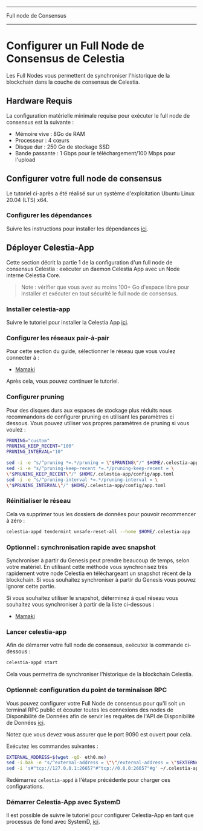- - -
Full node de Consensus
- - -

# Configurer un Full Node de Consensus de Celestia
<!-- markdownlint-disable MD013 -->

Les Full Nodes vous permettent de synchroniser l'historique de la blockchain dans la couche de consensus de Celestia.

## Hardware Requis

La configuration matérielle minimale requise pour exécuter le full node de consensus est la suivante :

* Mémoire vive : 8Go de RAM
* Processeur : 4 cœurs
* Disque dur : 250 Go de stockage SSD
* Bande passante : 1 Gbps pour le téléchargement/100 Mbps pour l'upload

## Configurer votre full node de consensus

Le tutoriel ci-après a été réalisé sur un système d'exploitation Ubuntu Linux 20.04 (LTS) x64.

### Configurer les dépendances

Suivre les instructions pour installer les dépendances [ici](../developers/environment.md).

## Déployer Celestia-App

Cette section décrit la partie 1 de la configuration d'un full node de consensus Celestia : exécuter un daemon Celestia App avec un Node interne Celestia Core.

> Note : vérifier que vous avez au moins 100+ Go d'espace libre pour installer et exécuter en tout sécurité le full node de consensus.

### Installer celestia-app

Suivre le tutoriel pour installer la Celestia App [ici](../developers/celestia-app.md).

### Configurer les réseaux pair-à-pair

Pour cette section du guide, sélectionner le réseau que vous voulez connecter à :

* [Mamaki](./mamaki-testnet.md#setup-p2p-network)

Après cela, vous pouvez continuer le tutoriel.

### Configurer pruning

Pour des disques durs aux espaces de stockage plus réduits nous recommandons de configurer pruning en utilisant les paramètres ci dessous. Vous pouvez utiliser vos propres paramètres de pruning si vous voulez :

```sh
PRUNING="custom"
PRUNING_KEEP_RECENT="100"
PRUNING_INTERVAL="10"

sed -i -e "s/^pruning *=.*/pruning = \"$PRUNING\"/" $HOME/.celestia-app/config/app.toml
sed -i -e "s/^pruning-keep-recent *=.*/pruning-keep-recent = \
\"$PRUNING_KEEP_RECENT\"/" $HOME/.celestia-app/config/app.toml
sed -i -e "s/^pruning-interval *=.*/pruning-interval = \
\"$PRUNING_INTERVAL\"/" $HOME/.celestia-app/config/app.toml
```

### Réinitialiser le réseau

Cela va supprimer tous les dossiers de données pour pouvoir recommencer à zéro :

```sh
celestia-appd tendermint unsafe-reset-all --home $HOME/.celestia-app
```

### Optionnel : synchronisation rapide avec snapshot

Synchroniser à partir du Genesis peut prendre beaucoup de temps, selon votre matériel. En utilisant cette méthode vous synchronisez très rapidement votre node Celestia en téléchargeant un snapshot récent de la blockchain. Si vous souhaitez synchroniser à partir du Genesis vous pouvez ignorer cette partie.

Si vous souhaitez utiliser le snapshot, déterminez à quel réseau vous souhaitez vous synchroniser à partir de la liste ci-dessous :

* [Mamaki](./mamaki-testnet.md#quick-sync-with-snapshot)

### Lancer celestia-app

Afin de démarrer votre full node de consensus, exécutez la commande ci-dessous :

```sh
celestia-appd start
```

Cela vous permettra de synchroniser l'historique de la blockchain Celestia.

### Optionnel: configuration du point de terminaison RPC

Vous pouvez configurer votre Full Node de consensus pour qu'il soit un terminal RPC public et écouter toutes les connexions des nodes de Disponibilité de Données afin de servir les requêtes de l'API de Disponibilité de Données [ici](../developers/node-tutorial.md).

Notez que vous devez vous assurer que le port 9090 est ouvert pour cela.

Exécutez les commandes suivantes :

```sh
EXTERNAL_ADDRESS=$(wget -qO- eth0.me)
sed -i.bak -e "s/^external-address = \"\"/external-address = \"$EXTERNAL_ADDRESS:26656\"/" $HOME/.celestia-app/config/config.toml
sed -i 's#"tcp://127.0.0.1:26657"#"tcp://0.0.0:26657"#g' ~/.celestia-app/config/config/config.toml
```

Redémarrez `celestia-appd` à l'étape précédente pour charger ces configurations.

### Démarrer Celestia-App avec SystemD

Il est possible de suivre le tutoriel pour configurer Celestia-App en tant que processus de fond avec SystemD, [ici](./systemd.md#start-the-celestia-app-with-systemd).
